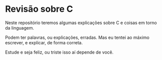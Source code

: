 # Revisão sobre C

Neste repositório teremos algumas explicações sobre C e coisas em torno da linguagem.

Podem ter palavras, ou explicações, erradas.
Mas eu tentei ao máximo escrever, e explicar, de forma correta.

Estude e seja feliz, ou triste isso aí depende de você.